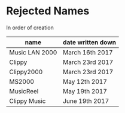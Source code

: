 Rejected Names
==============

In order of creation

name		   | date written down
---------------|-------------------
Music LAN 2000 | March 16th 2017
Clippy		 | March 23rd 2017
Clippy2000	 | March 23rd 2017
MS2000		 | May 12th 2017
MusicReel	  | May 19th 2017
Clippy Music   | June 19th 2017